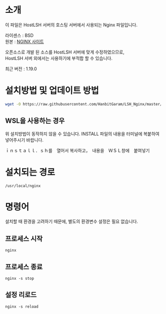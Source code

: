 # 소개
이 파일은 HostLSH 서버의 호스팅 서버에서 사용되는 Nginx 파일입니다.

라이센스 : BSD<br>
원본 : [NGINX 사이트](https://nginx.org)

오픈소스로 개발 된 소스를 HostLSH 서버에 맞게 수정하였으므로,<br>
HostLSH 서버 외에서는 사용하기에 부적합 할 수 있습니다.

최근 버전 : 1.19.0

# 설치방법 및 업데이트 방법
```sh
wget -O https://raw.githubusercontent.com/HanbitGaram/LSH_Nginx/master/install.sh && sh install.sh
```

## WSL을 사용하는 경우
위 설치방법이 동작하지 않을 수 있습니다.
INSTALL 파일의 내용을 터미널에 복붙하여 넣어주시기 바랍니다.

ｉｎｓｔａｌｌ．ｓｈ를　열어서 복사하고，　내용을　ＷＳＬ창에　붙여넣기

# 설치되는 경로
```
/usr/local/nginx
```

# 명령어
설치할 때 환경을 고려하기 때문에, 별도의 환경변수 설정은 필요 없습니다.

## 프로세스 시작
```
nginx
```

## 프로세스 종료
```
nginx -s stop
```

## 설정 리로드
```
nginx -s reload
```

